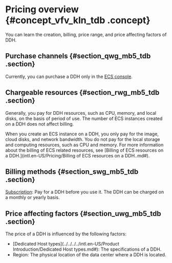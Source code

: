 # Pricing overview {#concept_vfv_kln_tdb .concept}

You can learn the creation, billing, price range, and price affecting factors of DDH.

## Purchase channels {#section_qwg_mb5_tdb .section}

Currently, you can purchase a DDH only in the [ECS console](https://ecs.console.aliyun.com/#/home).

## Chargeable resources {#section_rwg_mb5_tdb .section}

Generally, you pay for DDH resources, such as CPU, memory, and local disks, on the basis of period of use. The number of ECS instances created on a DDH does not affect billing.

When you create an ECS instance on a DDH, you only pay for the image, cloud disks, and network bandwidth. You do not pay for the local storage and computing resources, such as CPU and memory. For more information about the billing of ECS related resources, see [Billing of ECS resources on a DDH.](intl.en-US/Pricing/Billing of ECS resources on a DDH..md#).

## Billing methods {#section_swg_mb5_tdb .section}

[Subscription](intl.en-US/Pricing/Subscription.md#): Pay for a DDH before you use it. The DDH can be charged on a monthly or yearly basis.

## Price affecting factors {#section_uwg_mb5_tdb .section}

The price of a DDH is influenced by the following factors:

-   [Dedicated Host types](../../../../intl.en-US/Product Introduction/Dedicated Host types.md#): The specifications of a DDH.
-   Region: The physical location of the data center where a DDH is located.

